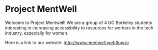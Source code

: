 # Project MentWell

Welcome to Project Mentwell! We are a group of 4 UC Berkeley students interesting in increasing accessibility to resources for workers in the tech industry, especially for women.

Here is a link to our website: <http://www.mentwell.webflow.io>
